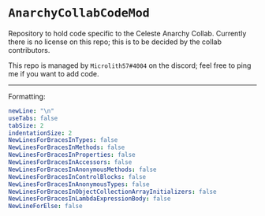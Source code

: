 # `AnarchyCollabCodeMod`

Repository to hold code specific to the Celeste Anarchy Collab.
Currently there is no license on this repo; this is to be decided by the collab contributors.

This repo is managed by `Microlith57#4004` on the discord; feel free to ping me if you want to add code.

---

Formatting:
```yaml
newLine: "\n"
useTabs: false
tabSize: 2
indentationSize: 2
NewLinesForBracesInTypes: false
NewLinesForBracesInMethods: false
NewLinesForBracesInProperties: false
NewLinesForBracesInAccessors: false
NewLinesForBracesInAnonymousMethods: false
NewLinesForBracesInControlBlocks: false
NewLinesForBracesInAnonymousTypes: false
NewLinesForBracesInObjectCollectionArrayInitializers: false
NewLinesForBracesInLambdaExpressionBody: false
NewLineForElse: false
```
